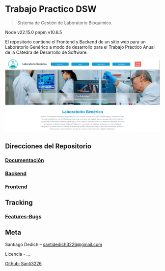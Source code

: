 # Trabajo Practico DSW

> Sistema de Gestión de Laboratorio Bioquímico.

Node v22.15.0
pnpm v10.6.5

El repositorio contiene el Frontend y Backend de un sitio web para un Laboratorio Genérico a modo de desarrollo para el Trabajo Práctico Anual de la Cátedra de Desarrollo de Software.

![Pag. Inicio](image-1.png)

## Direcciones del Repositorio

### [Documentación](https://github.com/Santi3226/tp-dsw/tree/main/docs)

### [Backend](https://github.com/Santi3226/tp-dsw/tree/main/backend)

### [Frontend](https://github.com/Santi3226/tp-dsw/tree/main/frontend)

## Tracking

### [Features-Bugs](https://github.com/Santi3226/tp-dsw/blob/6e171cac5e3fdce0573a7d15e68b770933b6bec5/docs/Tracking%20de%20features-bugs.md)

## Meta

Santiago Dedich – santidedich3226@gmail.com

Licencia - ...

[Github: Santi3226](https://github.com/Santi3226)
